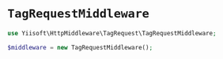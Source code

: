 # `TagRequestMiddleware`

```php
use Yiisoft\HttpMiddleware\TagRequest\TagRequestMiddleware;

$middleware = new TagRequestMiddleware();
```

